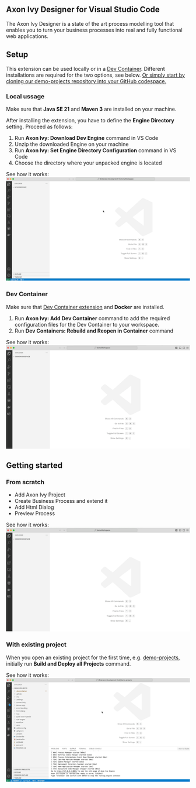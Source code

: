 ## Axon Ivy Designer for Visual Studio Code

The Axon Ivy Designer is a state of the art process modelling tool that enables you to turn your business processes into real and fully functional web applications.

## Setup

This extension can be used locally or in a [Dev Container](https://code.visualstudio.com/docs/devcontainers/containers). Different installations are required for the two options, see below.
[Or simply start by cloning our demo-projects repository into your GitHub codespace.](https://github.com/codespaces/new/axonivy-market/demo-projects)

### Local ussage

Make sure that **Java SE 21** and **Maven 3** are installed on your machine.

After installing the extension, you have to define the **Engine Directory** setting. Proceed as follows:

1. Run **Axon Ivy: Download Dev Engine** command in VS Code
2. Unzip the downloaded Engine on your machine
3. Run **Axon Ivy: Set Engine Directory Configuration** command in VS Code
4. Choose the directory where your unpacked engine is located

See how it works:
![Set Engine Directory](extension/assets/readme/engine-dir.gif)

### Dev Container

Make sure that [Dev Container extension](https://marketplace.visualstudio.com/items?itemName=ms-vscode-remote.remote-containers) and **Docker** are installed.

1. Run **Axon Ivy: Add Dev Container** command to add the required configuration files for the Dev Container to your workspace.
2. Run **Dev Containers: Rebuild and Reopen in Container** command

See how it works:
![Launch Dev Container](extension/assets/readme/launch-container.gif)

## Getting started

### From scratch

- Add Axon Ivy Project
- Create Business Process and extend it
- Add Html Dialog
- Preview Process

See how it works:
![Add Project](extension/assets/readme/add-project.gif)

### With existing project

When you open an existing project for the first time, e.g. [demo-projects](https://github.com/axonivy-market/demo-projects), initially run **Build and Deploy all Projects** command.

See how it works:
![Build and Deploy](extension/assets/readme/build-and-deploy.gif)

